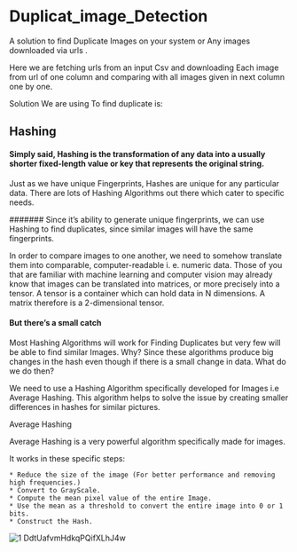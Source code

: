 # Duplicat_image_Detection
A solution to find Duplicate Images on your system  or Any images  downloaded via urls .

Here we are fetching urls from an input Csv and downloading Each image from url of one column and comparing with all images given in next column one by one.


Solution We are using To find duplicate is:


##    Hashing

#### Simply said, Hashing is the transformation of any data into a usually shorter fixed-length value or key that represents the original string.

Just as we have unique Fingerprints, Hashes are unique for any particular data. There are lots of Hashing Algorithms out there which cater to specific needs.


####### Since it’s ability to generate unique fingerprints, we can use Hashing to find duplicates, since similar images will have the same fingerprints.

In order to compare images to one another, we need to somehow translate them into comparable, computer-readable i. e. numeric data. Those of you that are familiar with machine learning and computer vision may already know that images can be translated into matrices, or more precisely into a tensor. A tensor is a container which can hold data in N dimensions. A matrix therefore is a 2-dimensional tensor.



#### But there’s a small catch

Most Hashing Algorithms will work for Finding Duplicates but very few will be able to find similar Images. Why? Since these algorithms produce big changes in the hash even though if there is a small change in data.
What do we do then?

We need to use a Hashing Algorithm specifically developed for Images i.e Average Hashing. This algorithm helps to solve the issue by creating smaller differences in hashes for similar pictures.






Average Hashing

Average Hashing is a very powerful algorithm specifically made for images.

It works in these specific steps:

    * Reduce the size of the image (For better performance and removing high frequencies.)
    * Convert to GrayScale.
    * Compute the mean pixel value of the entire Image.
    * Use the mean as a threshold to convert the entire image into 0 or 1 bits.
    * Construct the Hash.
    
    
    
![1 DdtUafvmHdkqPQifXLhJ4w](https://user-images.githubusercontent.com/92270337/189487382-d01931bd-92f0-47d8-a491-945af9b63a5d.png)
